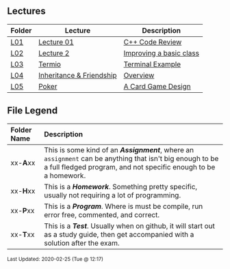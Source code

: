 ## Lectures
| Folder | Lecture | Description|
 | ------------|------------|------------|
 | [L01](https://github.com/rugbyprof/2143-Object-Oriented-Programming/tree/master/Lectures/L01) | [ Lecture 01 ](https://github.com/rugbyprof/2143-Object-Oriented-Programming/tree/master/Lectures/L01) | [ C++ Code Review](https://github.com/rugbyprof/2143-Object-Oriented-Programming/tree/master/Lectures/L01) | [L01](https://github.com/rugbyprof/2143-Object-Oriented-Programming/tree/master/Lectures/L01) | [ 23 Jan 2020 (@12:30)](https://github.com/rugbyprof/2143-Object-Oriented-Programming/tree/master/Lectures/L01) | [N/A](https://github.com/rugbyprof/2143-Object-Oriented-Programming/tree/master/Lectures/L01) |
 | [L02](https://github.com/rugbyprof/2143-Object-Oriented-Programming/tree/master/Lectures/L02) | [ Lecture 2 ](https://github.com/rugbyprof/2143-Object-Oriented-Programming/tree/master/Lectures/L02) | [ Improving a basic class](https://github.com/rugbyprof/2143-Object-Oriented-Programming/tree/master/Lectures/L02) | [L02](https://github.com/rugbyprof/2143-Object-Oriented-Programming/tree/master/Lectures/L02) | [ Friends](https://github.com/rugbyprof/2143-Object-Oriented-Programming/tree/master/Lectures/L02) | [L02](https://github.com/rugbyprof/2143-Object-Oriented-Programming/tree/master/Lectures/L02) | [ Overloading (Type of Polymorphism)](https://github.com/rugbyprof/2143-Object-Oriented-Programming/tree/master/Lectures/L02) | [L02](https://github.com/rugbyprof/2143-Object-Oriented-Programming/tree/master/Lectures/L02) | [ Copy Constructor](https://github.com/rugbyprof/2143-Object-Oriented-Programming/tree/master/Lectures/L02) | [L02](https://github.com/rugbyprof/2143-Object-Oriented-Programming/tree/master/Lectures/L02) | [ Shallow Copy](https://github.com/rugbyprof/2143-Object-Oriented-Programming/tree/master/Lectures/L02) | [L02](https://github.com/rugbyprof/2143-Object-Oriented-Programming/tree/master/Lectures/L02) | [ Deep Copy](https://github.com/rugbyprof/2143-Object-Oriented-Programming/tree/master/Lectures/L02) | [N/A](https://github.com/rugbyprof/2143-Object-Oriented-Programming/tree/master/Lectures/L02) |
 | [L03](https://github.com/rugbyprof/2143-Object-Oriented-Programming/tree/master/Lectures/L03) | [ Termio ](https://github.com/rugbyprof/2143-Object-Oriented-Programming/tree/master/Lectures/L03) | [ Terminal Example](https://github.com/rugbyprof/2143-Object-Oriented-Programming/tree/master/Lectures/L03) | [N/A](https://github.com/rugbyprof/2143-Object-Oriented-Programming/tree/master/Lectures/L03) |
 | [L04](https://github.com/rugbyprof/2143-Object-Oriented-Programming/tree/master/Lectures/L04) | [ Inheritance & Friendship ](https://github.com/rugbyprof/2143-Object-Oriented-Programming/tree/master/Lectures/L04) | [ Overview](https://github.com/rugbyprof/2143-Object-Oriented-Programming/tree/master/Lectures/L04) | [L04](https://github.com/rugbyprof/2143-Object-Oriented-Programming/tree/master/Lectures/L04) | [ Friend Functions](https://github.com/rugbyprof/2143-Object-Oriented-Programming/tree/master/Lectures/L04) | [L04](https://github.com/rugbyprof/2143-Object-Oriented-Programming/tree/master/Lectures/L04) | [include <iostream>](https://github.com/rugbyprof/2143-Object-Oriented-Programming/tree/master/Lectures/L04) | [L04](https://github.com/rugbyprof/2143-Object-Oriented-Programming/tree/master/Lectures/L04) | [ Friend classes](https://github.com/rugbyprof/2143-Object-Oriented-Programming/tree/master/Lectures/L04) | [L04](https://github.com/rugbyprof/2143-Object-Oriented-Programming/tree/master/Lectures/L04) | [include <iostream>](https://github.com/rugbyprof/2143-Object-Oriented-Programming/tree/master/Lectures/L04) | [L04](https://github.com/rugbyprof/2143-Object-Oriented-Programming/tree/master/Lectures/L04) | [ Inheritance between classes](https://github.com/rugbyprof/2143-Object-Oriented-Programming/tree/master/Lectures/L04) | [L04](https://github.com/rugbyprof/2143-Object-Oriented-Programming/tree/master/Lectures/L04) | [include <iostream>](https://github.com/rugbyprof/2143-Object-Oriented-Programming/tree/master/Lectures/L04) | [L04](https://github.com/rugbyprof/2143-Object-Oriented-Programming/tree/master/Lectures/L04) | [ What is inherited from the base class?](https://github.com/rugbyprof/2143-Object-Oriented-Programming/tree/master/Lectures/L04) | [L04](https://github.com/rugbyprof/2143-Object-Oriented-Programming/tree/master/Lectures/L04) | [include <iostream>](https://github.com/rugbyprof/2143-Object-Oriented-Programming/tree/master/Lectures/L04) | [L04](https://github.com/rugbyprof/2143-Object-Oriented-Programming/tree/master/Lectures/L04) | [ Multiple inheritance](https://github.com/rugbyprof/2143-Object-Oriented-Programming/tree/master/Lectures/L04) | [L04](https://github.com/rugbyprof/2143-Object-Oriented-Programming/tree/master/Lectures/L04) | [include <iostream>](https://github.com/rugbyprof/2143-Object-Oriented-Programming/tree/master/Lectures/L04) | [N/A](https://github.com/rugbyprof/2143-Object-Oriented-Programming/tree/master/Lectures/L04) |
 | [L05](https://github.com/rugbyprof/2143-Object-Oriented-Programming/tree/master/Lectures/L05) | [ Poker ](https://github.com/rugbyprof/2143-Object-Oriented-Programming/tree/master/Lectures/L05) | [ A Card Game Design](https://github.com/rugbyprof/2143-Object-Oriented-Programming/tree/master/Lectures/L05) | [L05](https://github.com/rugbyprof/2143-Object-Oriented-Programming/tree/master/Lectures/L05) | [|      | File                             | Description                                   |](https://github.com/rugbyprof/2143-Object-Oriented-Programming/tree/master/Lectures/L05) | [N/A](https://github.com/rugbyprof/2143-Object-Oriented-Programming/tree/master/Lectures/L05) |

    
## File Legend

| Folder Name | Description |
|:-----------|:-------------|
|xx-**A**xx | This is some kind of an ***Assignment***, where an `assignment` can be anything that isn't big enough to be a full fledged program, and not specific enough to be a homework. |
|xx-**H**xx | This is a ***Homework***. Something pretty specific, usually not requiring a lot of programming. |
|xx-**P**xx | This is a ***Program***. Where is must be compile, run error free, commented, and correct. |
|xx-**T**xx | This is a ***Test***. Usually when on github, it will start out as a study guide, then get accompanied with a solution after the exam. |

    
<sup>Last Updated: 2020-02-25 (Tue @ 12:17)</sup>
